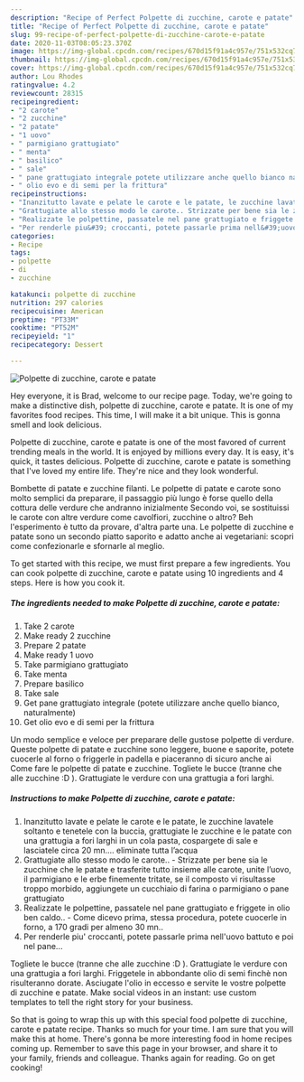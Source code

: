 ```yaml
---
description: "Recipe of Perfect Polpette di zucchine, carote e patate"
title: "Recipe of Perfect Polpette di zucchine, carote e patate"
slug: 99-recipe-of-perfect-polpette-di-zucchine-carote-e-patate
date: 2020-11-03T08:05:23.370Z
image: https://img-global.cpcdn.com/recipes/670d15f91a4c957e/751x532cq70/polpette-di-zucchine-carote-e-patate-recipe-main-photo.jpg
thumbnail: https://img-global.cpcdn.com/recipes/670d15f91a4c957e/751x532cq70/polpette-di-zucchine-carote-e-patate-recipe-main-photo.jpg
cover: https://img-global.cpcdn.com/recipes/670d15f91a4c957e/751x532cq70/polpette-di-zucchine-carote-e-patate-recipe-main-photo.jpg
author: Lou Rhodes
ratingvalue: 4.2
reviewcount: 28315
recipeingredient:
- "2 carote"
- "2 zucchine"
- "2 patate"
- "1 uovo"
- " parmigiano grattugiato"
- " menta"
- " basilico"
- " sale"
- " pane grattugiato integrale potete utilizzare anche quello bianco naturalmente"
- " olio evo e di semi per la frittura"
recipeinstructions:
- "Inanzitutto lavate e pelate le carote e le patate, le zucchine lavatele soltanto e tenetele con la buccia, grattugiate le zucchine e le patate con una grattugia a fori larghi in un cola pasta, cospargete di sale e lasciatele circa 20 mn…. eliminate tutta l’acqua"
- "Grattugiate allo stesso modo le carote.. Strizzate per bene sia le zucchine che le patate e trasferite tutto insieme alle carote, unite l’uovo, il parmigiano e le erbe finemente tritate, se il composto vi risultasse troppo morbido, aggiungete un cucchiaio di farina o parmigiano o pane grattugiato"
- "Realizzate le polpettine, passatele nel pane grattugiato e friggete in olio ben caldo.. Come dicevo prima, stessa procedura, potete cuocerle in forno, a 170 gradi per almeno 30 mn.."
- "Per renderle piu&#39; croccanti, potete passarle prima nell&#39;uovo battuto e poi nel pane..."
categories:
- Recipe
tags:
- polpette
- di
- zucchine

katakunci: polpette di zucchine 
nutrition: 297 calories
recipecuisine: American
preptime: "PT33M"
cooktime: "PT52M"
recipeyield: "1"
recipecategory: Dessert

---
```



![Polpette di zucchine, carote e patate](https://img-global.cpcdn.com/recipes/670d15f91a4c957e/751x532cq70/polpette-di-zucchine-carote-e-patate-recipe-main-photo.jpg)

Hey everyone, it is Brad, welcome to our recipe page. Today, we're going to make a distinctive dish, polpette di zucchine, carote e patate. It is one of my favorites food recipes. This time, I will make it a bit unique. This is gonna smell and look delicious.

Polpette di zucchine, carote e patate is one of the most favored of current trending meals in the world. It is enjoyed by millions every day. It is easy, it's quick, it tastes delicious. Polpette di zucchine, carote e patate is something that I've loved my entire life. They're nice and they look wonderful.

Bombette di patate e zucchine filanti. Le polpette di patate e carote sono molto semplici da preparare, il passaggio più lungo è forse quello della cottura delle verdure che andranno inizialmente Secondo voi, se sostituissi le carote con altre verdure come cavolfiori, zucchine o altro? Beh l&#39;esperimento è tutto da provare, d&#39;altra parte una. Le polpette di zucchine e patate sono un secondo piatto saporito e adatto anche ai vegetariani: scopri come confezionarle e sfornarle al meglio.


To get started with this recipe, we must first prepare a few ingredients. You can cook polpette di zucchine, carote e patate using 10 ingredients and 4 steps. Here is how you cook it.

<!--inarticleads1-->

##### The ingredients needed to make Polpette di zucchine, carote e patate:

1. Take 2 carote
1. Make ready 2 zucchine
1. Prepare 2 patate
1. Make ready 1 uovo
1. Take  parmigiano grattugiato
1. Take  menta
1. Prepare  basilico
1. Take  sale
1. Get  pane grattugiato integrale (potete utilizzare anche quello bianco, naturalmente)
1. Get  olio evo e di semi per la frittura


Un modo semplice e veloce per preparare delle gustose polpette di verdure. Queste polpette di patate e zucchine sono leggere, buone e saporite, potete cuocerle al forno o friggerle in padella e piaceranno di sicuro anche ai Come fare le polpette di patate e zucchine. Togliete le bucce (tranne che alle zucchine :D ). Grattugiate le verdure con una grattugia a fori larghi. 

<!--inarticleads2-->

##### Instructions to make Polpette di zucchine, carote e patate:

1. Inanzitutto lavate e pelate le carote e le patate, le zucchine lavatele soltanto e tenetele con la buccia, grattugiate le zucchine e le patate con una grattugia a fori larghi in un cola pasta, cospargete di sale e lasciatele circa 20 mn…. eliminate tutta l’acqua
1. Grattugiate allo stesso modo le carote.. - Strizzate per bene sia le zucchine che le patate e trasferite tutto insieme alle carote, unite l’uovo, il parmigiano e le erbe finemente tritate, se il composto vi risultasse troppo morbido, aggiungete un cucchiaio di farina o parmigiano o pane grattugiato
1. Realizzate le polpettine, passatele nel pane grattugiato e friggete in olio ben caldo.. - Come dicevo prima, stessa procedura, potete cuocerle in forno, a 170 gradi per almeno 30 mn..
1. Per renderle piu&#39; croccanti, potete passarle prima nell&#39;uovo battuto e poi nel pane...


Togliete le bucce (tranne che alle zucchine :D ). Grattugiate le verdure con una grattugia a fori larghi. Friggetele in abbondante olio di semi finchè non risulteranno dorate. Asciugate l&#39;olio in eccesso e servite le vostre polpette di zucchine e patate. Make social videos in an instant: use custom templates to tell the right story for your business. 

So that is going to wrap this up with this special food polpette di zucchine, carote e patate recipe. Thanks so much for your time. I am sure that you will make this at home. There's gonna be more interesting food in home recipes coming up. Remember to save this page in your browser, and share it to your family, friends and colleague. Thanks again for reading. Go on get cooking!
